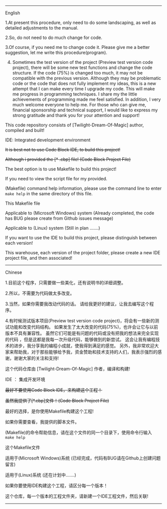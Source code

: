 ------------------------------------------------------------------------------------------------------------------------

English

1.At present this procedure, only need to do some landscaping, as well as detailed adjustments to the manual.

2.So, do not need to do much change for code.

3.Of course, if you need me to change code it.
Please give me a better suggestion, let me write this procedure(program).

4. Sometimes the test version of the project (Preview test version code project), there will be some new test functions and change the code structure.
If the code (75%) is changed too much, it may not be compatible with the previous version.
Although they may be problematic code or the code that does not fully implement my ideas, this is a new attempt that I can make every time I upgrade my code. 
This will make me progress in programming techniques. I share my the little achievements of programming made me feel satisfied.
In addition, I very much welcome everyone to help me. For those who can give me, financial sponsorship and technical support, I would like to express my strong gratitude and thank you for your attention and support!



This code repository consists of [Twilight-Dream-Of-Magic] author, compiled and built!

IDE: Integrated development environment

~~It is best not to use Code Block IDE, to build this project!~~

~~Although i provided the [* .cbp] file! (Code Block Project File)~~



The best option is to use Makefile to build this project!

If you need to view the script file for my provided.

(Makefile) command help information, please use the command line to enter `make help` in the same directory of this file.



This Makefile file

Applicable to (Microsoft Windows) system (Already completed, the code has BUG please create from Github issues message)

Applicable to (Linux) system (Still in plan .......)



If you want to use the IDE to build this project, please distinguish between each version!

This warehouse, each version of the project folder, please create a new IDE project file, and then associated!

------------------------------------------------------------------------------------------------------------------------

Chinese

1.目前这个程序，只需要做一些美化，还有说明书的详细调整。

2.所以，不需要为代码做太多改变。

3.当然，如果你需要我改动代码的话。
请给我更好的建议，让我去编写这个程序。

4.有时候测试版本项目(Preview test version code project)，将会有一些新的测试功能和改变代码结构。
如果发生了太大改变的代码(75%)，也许会让它与以前版本不具有兼容性。
虽然它们可能是有问题的代码或没有把我的想法来完全实现的代码 ，但是这都是我每一次升级代码，能够做到的新尝试。
这会让我有编程技术的进步，我分享我的编程小成就，使我得到满足的感觉。
另外，我非常欢迎大家来帮助我，对于那些能够给予我，资金赞助和技术支持的人们，我表示强烈的感谢，谢谢大家的关注和支持!



这个代码仓库由 [Twilight-Dream-Of-Magic] 作者，编译和构建!

IDE ： 集成开发环境

~~最好不要使用Code Block IDE，来构建这个工程！~~

~~虽然我提供了[*.cbp]文件！(Code Block Project File)~~



最好的选择，是你使用Makefile构建这个工程!

如果你需要查看，我提供的脚本文件。

(Makefile)的命令帮助信息，请在这个文件的同一个目录下，使用命令行输入 `make help`



这个Makefile文件

适用于(Microsoft Windows)系统 (已经完成，代码有BUG请在Github上创建问题留言)

适用于(Linux)系统 (还在计划中.......)



如果你要使用IDE构建这个工程，请区分每一个版本！

这个仓库，每一个版本的工程文件夹，请新建一个IDE工程文件，然后关联!

------------------------------------------------------------------------------------------------------------------------
